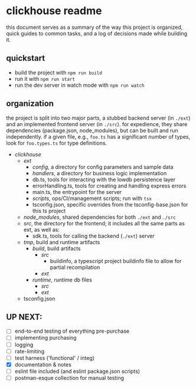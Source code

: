 # clickhouse readme

this document serves as a summary of the way this project is organized, quick guides to common tasks, and a log of decisions made while building it.

## quickstart

- build the project with `npm run build`
- run it with `npm run start`
- run the dev server in watch mode with `npm run watch`

## organization

the project is split into two major parts, a stubbed backend server (in `./ext`) and an implemented frontend server (in `./src`). for expedience, they share dependencies (package.json, node_modules), but can be built and run independently. if a given file, e.g., `foo.ts` has a significant number of types, look for `foo.types.ts` for type definitions.

- _clickhouse_
  - _ext_
    - _config_, a directory for config parameters and sample data
    - _handlers_, a directory for business logic implementation
    - db.ts, tools for interacting with the lowdb persistence layer
    - errorHandling.ts, tools for creating and handling express errors
    - main.ts, the entrypoint for the server
    - _scripts_, ops/CI/management scripts; run with `tsx`
    - tsconfig.json, specific overrides from the tsconfig-base.json for this ts project
  - _node_modules_, shared dependencies for both `./ext` and `./src`
  - _src_, the directory for the frontend; it includes all the same parts as ext, as well as:
    - sdk.ts, tools for calling the backend (`./ext`) server
  - _tmp_, build and runtime artifacts
    - _build_, build artifacts
      - _src_
        - buildinfo, a typescript project buildinfo file to allow for partial recompilation
      - _ext_
    - _runtime_, runtime db files
      - _src_
      - _ext_
  - tsconfig.json

## UP NEXT:

- [ ] end-to-end testing of everything pre-purchase
- [ ] implementing purchasing
- [ ] logging
- [ ] rate-limiting
- [ ] test harness ('functional' / integ)
- [x] documentation & notes
- [ ] eslint file included (and eslint package.json scripts)
- [ ] postman-esque collection for manual testing

